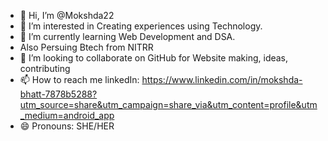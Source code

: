 - 👋 Hi, I’m @Mokshda22
- 👀 I’m interested in Creating experiences using Technology.
- 🌱 I’m currently learning Web Development and DSA.
- Also Persuing Btech from NITRR
- 💞️ I’m looking to collaborate on GitHub for Website making, ideas, contributing
- 📫 How to reach me linkedIn: https://www.linkedin.com/in/mokshda-bhatt-7878b5288?utm_source=share&utm_campaign=share_via&utm_content=profile&utm_medium=android_app
- 😄 Pronouns: SHE/HER

<!---
Mokshda22/Mokshda22 is a ✨ special ✨ repository because its `README.md` (this file) appears on your GitHub profile.
You can click the Preview link to take a look at your changes.
--->
